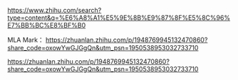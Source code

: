 https://www.zhihu.com/search?type=content&q=%E6%A8%A1%E5%9E%8B%E9%87%8F%E5%8C%96%E7%BB%BC%E8%BF%B0


MLA Mark：
https://zhuanlan.zhihu.com/p/1948769945132470860?share_code=oxowYwGJGgQn&utm_psn=1950538953032733710

https://zhuanlan.zhihu.com/p/1948769945132470860?share_code=oxowYwGJGgQn&utm_psn=1950538953032733710
